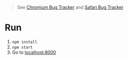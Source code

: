 > See [Chromium Bug Tracker](https://bugs.chromium.org/p/chromium/issues/detail?id=1274098) and [Safari Bug Tracker](https://bugs.webkit.org/show_bug.cgi?id=233559)

# Run

1. `npm install`
2. `npm start`
3. Go to [localhost:8000](http://localhost:8000)
